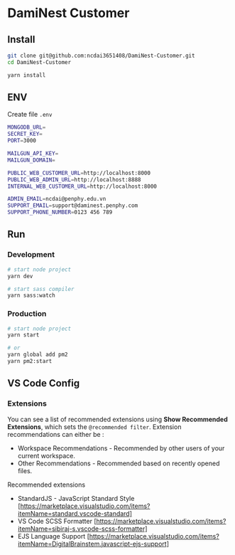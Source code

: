 # DamiNest Customer

## Install

```bash
git clone git@github.com:ncdai3651408/DamiNest-Customer.git
cd DamiNest-Customer

yarn install
```

## ENV

Create file `.env`

```bash
MONGODB_URL=
SECRET_KEY=
PORT=3000

MAILGUN_API_KEY=
MAILGUN_DOMAIN=

PUBLIC_WEB_CUSTOMER_URL=http://localhost:8000
PUBLIC_WEB_ADMIN_URL=http://localhost:8888
INTERNAL_WEB_CUSTOMER_URL=http://localhost:8000

ADMIN_EMAIL=ncdai@penphy.edu.vn
SUPPORT_EMAIL=support@daminest.penphy.com
SUPPORT_PHONE_NUMBER=0123 456 789
```

## Run

### Development

```bash
# start node project
yarn dev

# start sass compiler
yarn sass:watch
```

### Production

```bash
# start node project
yarn start

# or
yarn global add pm2
yarn pm2:start
```

## VS Code Config

### Extensions

You can see a list of recommended extensions using **Show Recommended Extensions**, which sets the `@recommended filter`. Extension recommendations can either be :

- Workspace Recommendations - Recommended by other users of your current workspace.
- Other Recommendations - Recommended based on recently opened files.

Recommended extensions

- StandardJS - JavaScript Standard Style [https://marketplace.visualstudio.com/items?itemName=standard.vscode-standard]
- VS Code SCSS Formatter [https://marketplace.visualstudio.com/items?itemName=sibiraj-s.vscode-scss-formatter]
- EJS Language Support [https://marketplace.visualstudio.com/items?itemName=DigitalBrainstem.javascript-ejs-support]